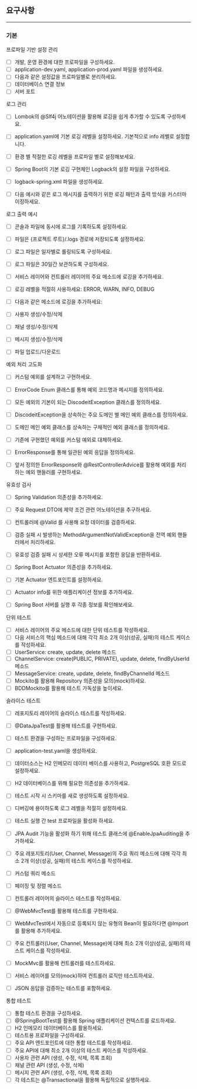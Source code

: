 ## 요구사항 
-----
### 기본 
프로파일 기반 설정 관리
- [ ] 개발, 운영 환경에 대한 프로파일을 구성하세요.
- [ ] application-dev.yaml, application-prod.yaml 파일을 생성하세요.
- [ ] 다음과 같은 설정값을 프로파일별로 분리하세요.
- [ ] 데이터베이스 연결 정보
- [ ] 서버 포트

로그 관리
- [ ] Lombok의 @Slf4j 어노테이션을 활용해 로깅을 쉽게 추가할 수 있도록 구성하세요.
- [ ] application.yaml에 기본 로깅 레벨을 설정하세요. 기본적으로 info 레벨로 설정합니다.
- [ ] 환경 별 적절한 로깅 레벨을 프로파일 별로 설정해보세요.
- [ ] Spring Boot의 기본 로깅 구현체인 Logback의 설정 파일을 구성하세요.
- [ ]  logback-spring.xml 파일을 생성하세요.

- [ ]  다음 예시와 같은 로그 메시지를 출력하기 위한 로깅 패턴과 출력 방식을 커스터마이징하세요.

로그 출력 예시
- [ ]  콘솔과 파일에 동시에 로그를 기록하도록 설정하세요.

- [ ] 파일은 {프로젝트 루트}/.logs 경로에 저장되도록 설정하세요.
- [ ]  로그 파일은 일자별로 롤링되도록 구성하세요.

- [ ]  로그 파일은 30일간 보관하도록 구성하세요.

- [ ] 서비스 레이어와 컨트롤러 레이어의 주요 메소드에 로깅을 추가하세요.
- [ ] 로깅 레벨을 적절히 사용하세요: ERROR, WARN, INFO, DEBUG
- [ ] 다음과 같은 메소드에 로깅을 추가하세요:
- [ ] 사용자 생성/수정/삭제
- [ ] 채널 생성/수정/삭제
- [ ] 메시지 생성/수정/삭제
- [ ] 파일 업로드/다운로드

예외 처리 고도화
- [ ]  커스텀 예외를 설계하고 구현하세요.
- [ ]  ErrorCode Enum 클래스를 통해 예외 코드명과 메시지를 정의하세요.

- [ ]  모든 예외의 기본이 되는 DiscodeitException 클래스를 정의하세요.

- [ ]  DiscodeitException을 상속하는 주요 도메인 별 메인 예외 클래스를 정의하세요.

- [ ]  도메인 메인 예외 클래스를 상속하는 구체적인 예외 클래스를 정의하세요.
- [ ]  기존에 구현했던 예외를 커스텀 예외로 대체하세요.

- [ ]  ErrorResponse를 통해 일관된 예외 응답을 정의하세요.

- [ ]  앞서 정의한 ErrorResponse와 @RestControllerAdvice를 활용해 예외를 처리하는 예외 핸들러를 구현하세요.

유효성 검사
- [ ] Spring Validation 의존성을 추가하세요.
- [ ] 주요 Request DTO에 제약 조건 관련 어노테이션을 추구하세요.
- [ ] 컨트롤러에 @Valid 를 사용해 요청 데이터를 검증하세요.
- [ ] 검증 실패 시 발생하는 MethodArgumentNotValidException을 전역 예외 핸들러에서 처리하세요.
- [ ] 유효성 검증 실패 시 상세한 오류 메시지를 포함한 응답을 반환하세요.

- [ ] Spring Boot Actuator 의존성을 추가하세요.
- [ ] 기본 Actuator 엔트포인트를 설정하세요.

- [ ] Actuator info를 위한 애플리케이션 정보를 추가하세요.
- [ ] Spring Boot 서버를 실행 후 각종 정보를 확인해보세요.


단위 테스트
- [ ] 서비스 레이어의 주요 메소드에 대한 단위 테스트를 작성하세요.
- [ ] 다음 서비스의 핵심 메소드에 대해 각각 최소 2개 이상(성공, 실패)의 테스트 케이스를 작성하세요.
- [ ] UserService: create, update, delete 메소드
- [ ] ChannelService: create(PUBLIC, PRIVATE), update, delete, findByUserId 메소드
- [ ] MessageService: create, update, delete, findByChannelId 메소드
- [ ] Mockito를 활용해 Repository 의존성을 모의(mock)하세요.
- [ ] BDDMockito를 활용해 테스트 가독성을 높이세요.

슬라이스 테스트
- [ ] 레포지토리 레이어의 슬라이스 테스트를 작성하세요.
- [ ] @DataJpaTest를 활용해 테스트를 구현하세요.
- [ ] 테스트 환경을 구성하는 프로파일을 구성하세요.
- [ ] application-test.yaml을 생성하세요.
- [ ] 데이터소스는 H2 인메모리 데이터 베이스를 사용하고, PostgreSQL 호환 모드로 설정하세요.
- [ ] H2 데이터베이스를 위해 필요한 의존성을 추가하세요.
- [ ] 테스트 시작 시 스키마를 새로 생성하도록 설정하세요.
- [ ] 디버깅에 용이하도록 로그 레벨을 적절히 설정하세요.
- [ ] 테스트 실행 간 test 프로파일을 활성화 하세요.
- [ ] JPA Audit 기능을 활성화 하기 위해 테스트 클래스에 @EnableJpaAuditing을 추가하세요.
- [ ] 주요 레포지토리(User, Channel, Message)의 주요 쿼리 메소드에 대해 각각 최소 2개 이상(성공, 실패)의 테스트 케이스를 작성하세요.
- [ ] 커스텀 쿼리 메소드
- [ ] 페이징 및 정렬 메소드
- [ ] 컨트롤러 레이어의 슬라이스 테스트를 작성하세요.
- [ ]  @WebMvcTest를 활용해 테스트를 구현하세요.

- [ ]  WebMvcTest에서 자동으로 등록되지 않는 유형의 Bean이 필요하다면 @Import를 활용해 추가하세요.

- [ ]  주요 컨트롤러(User, Channel, Message)에 대해 최소 2개 이상(성공, 실패)의 테스트 케이스를 작성하세요.

- [ ]  MockMvc를 활용해 컨트롤러를 테스트하세요.

- [ ]  서비스 레이어를 모의(mock)하여 컨트롤러 로직만 테스트하세요.

- [ ]  JSON 응답을 검증하는 테스트를 포함하세요.

통합 테스트
- [ ] 통합 테스트 환경을 구성하세요.
- [ ] @SpringBootTest를 활용해 Spring 애플리케이션 컨텍스트를 로드하세요.
- [ ] H2 인메모리 데이터베이스를 활용하세요.
- [ ] 테스트용 프로파일을 구성하세요.
- [ ] 주요 API 엔드포인트에 대한 통합 테스트를 작성하세요.
- [ ] 주요 API에 대해 최소 2개 이상의 테스트 케이스를 작성하세요.
- [ ] 사용자 관련 API (생성, 수정, 삭제, 목록 조회)
- [ ] 채널 관련 API (생성, 수정, 삭제)
- [ ] 메시지 관련 API (생성, 수정, 삭제, 목록 조회)
- [ ] 각 테스트는 @Transactional을 활용해 독립적으로 실행하세요.
